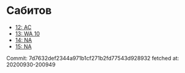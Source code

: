 # Сабитов
- [12: AC](12.md)
- [13: WA 10](13.md)
- [14: NA](14.md)
- [15: NA](15.md)

Commit: 7d7632def2344a971b1cf271b2fd77543d928932
 fetched at: 20200930-200949
